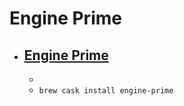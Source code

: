 # Engine Prime
- [Engine Prime](https://www.denondj.com/engineprime)
  - 
  - 
  - `brew cask install engine-prime`
